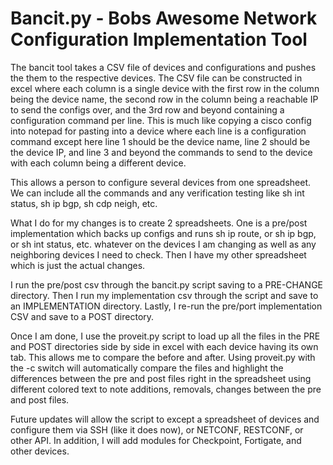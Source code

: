 # Bancit.py - Bobs Awesome Network Configuration Implementation Tool
The bancit tool takes a CSV file of devices and configurations and pushes the them to the respective devices. The CSV file can be constructed in excel where each column is a single device with the first row in the column being the device name, the second row in the column being a reachable IP to send the configs over, and the 3rd row and beyond containing a configuration command per line. This is much like copying a cisco config into notepad for pasting into a device where each line is a configuration command except here line 1 should be the device name,  line 2 should be the device IP, and line 3 and beyond the commands to send to the device with each column being a different device.

This allows a person to configure several devices from one spreadsheet. We can include all the commands and any verification testing like sh int status, sh ip bgp, sh cdp neigh, etc. 

What I do for my changes is to create 2 spreadsheets. One is a pre/post implementation which backs up configs and runs sh ip route, or sh ip bgp, or sh int status, etc. whatever on the devices I am changing as well as any neighboring devices I need to check. Then I have my other spreadsheet which is just the actual changes.

I run the pre/post csv through the bancit.py script saving to a PRE-CHANGE directory. Then I run my implementation csv through the script and save to an IMPLEMENTATION directory. Lastly, I re-run the pre/port implementation CSV and save to a POST directory.

Once I am done, I use the proveit.py script to load up all the files in the PRE and POST directories side by side in excel with each device having its own tab. This allows me to compare the before and after. Using proveit.py with the -c switch will automatically compare the files and highlight the differences between the pre and post files right in the spreadsheet using different colored text to note additions, removals, changes between the pre and post files.

Future updates will allow the script to except a spreadsheet of devices and configure them via SSH (like it does now), or NETCONF, RESTCONF, or other API. In addition, I will add modules for Checkpoint, Fortigate, and other devices.

